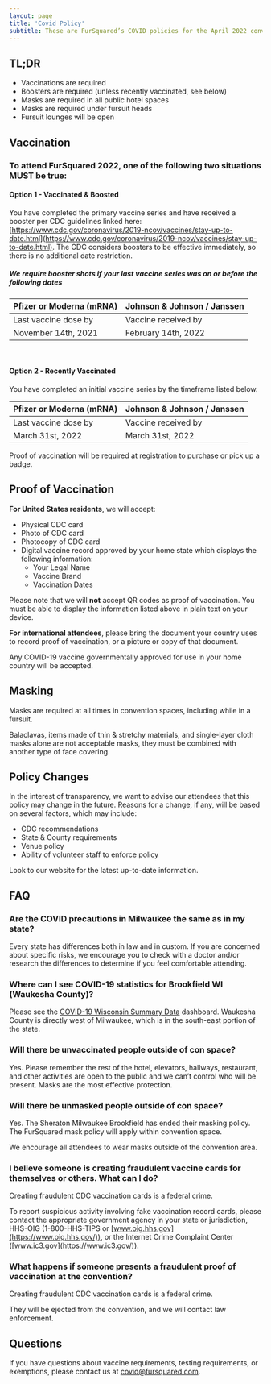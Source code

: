```yaml
---
layout: page
title: 'Covid Policy'
subtitle: These are FurSquared’s COVID policies for the April 2022 convention.
---
```


## **TL;DR**

* Vaccinations are required
* Boosters are required (unless recently vaccinated, see below)
* Masks are required in all public hotel spaces
* Masks are required under fursuit heads
* Fursuit lounges will be open

## **Vaccination**

### **To attend FurSquared 2022, one of the following two situations MUST be true:**

#### **Option 1 - Vaccinated & Boosted**

You have completed the primary vaccine series and have received a booster per CDC guidelines linked here: [https://www.cdc.gov/coronavirus/2019-ncov/vaccines/stay-up-to-date.html](https://www.cdc.gov/coronavirus/2019-ncov/vaccines/stay-up-to-date.html). The CDC considers boosters to be effective immediately, so there is no additional date restriction.

##### We require booster shots if your last vaccine series was on or before the following dates

| Pfizer or Moderna (mRNA) | Johnson & Johnson / Janssen |
| --- | --- |
| Last vaccine dose by | Vaccine received by |
| November 14th, 2021 | February 14th, 2022 |

&nbsp;

#### **Option 2 - Recently Vaccinated**

You have completed an initial vaccine series by the timeframe listed below.

| Pfizer or Moderna (mRNA) | Johnson & Johnson / Janssen |
| --- | --- |
| Last vaccine dose by | Vaccine received by |
| March 31st, 2022 | March 31st, 2022 |

Proof of vaccination will be required at registration to purchase or pick up a badge.

## **Proof of Vaccination**

**For United States residents**, we will accept:

* Physical CDC card
* Photo of CDC card
* Photocopy of CDC card
* Digital vaccine record approved by your home state which displays the following information:
  * Your Legal Name
  * Vaccine Brand
  * Vaccination Dates

Please note that we will **not** accept QR codes as proof of vaccination. You must be able to display the information listed above in plain text on your device.

**For international attendees**, please bring the document your country uses to record proof of vaccination, or a picture or copy of that document.

Any COVID-19 vaccine governmentally approved for use in your home country will be accepted.

## **Masking**

Masks are required at all times in convention spaces, including while in a fursuit.

Balaclavas, items made of thin & stretchy materials, and single-layer cloth masks alone are not acceptable masks, they must be combined with another type of face covering.

## **Policy Changes**

In the interest of transparency, we want to advise our attendees that this policy may change in the future. Reasons for a change, if any, will be based on several factors, which may include:

* CDC recommendations
* State & County requirements
* Venue policy
* Ability of volunteer staff to enforce policy

Look to our website for the latest up-to-date information.

## **FAQ**

### **Are the COVID precautions in Milwaukee the same as in my state?**

Every state has differences both in law and in custom. If you are concerned about specific risks, we encourage you to check with a doctor and/or research the differences to determine if you feel comfortable attending.

### **Where can I see COVID-19 statistics for Brookfield WI (Waukesha County)?**

Please see the [COVID-19 Wisconsin Summary Data](https://www.dhs.wisconsin.gov/covid-19/data.htm) dashboard. Waukesha County is directly west of Milwaukee, which is in the south-east portion of the state.

### **Will there be unvaccinated people outside of con space?**

Yes. Please remember the rest of the hotel, elevators, hallways, restaurant, and other activities are open to the public and we can’t control who will be present. Masks are the most effective protection.

### **Will there be unmasked people outside of con space?**

Yes. The Sheraton Milwaukee Brookfield has ended their masking policy. The FurSquared mask policy will apply within convention space.

We encourage all attendees to wear masks outside of the convention area.

### **I believe someone is creating fraudulent vaccine cards for themselves or others. What can I do?**

Creating fraudulent CDC vaccination cards is a federal crime.

To report suspicious activity involving fake vaccination record cards, please contact the appropriate government agency in your state or jurisdiction, HHS-OIG (1-800-HHS-TIPS or [www.oig.hhs.gov](https://www.oig.hhs.gov/)), or the Internet Crime Complaint Center ([www.ic3.gov](https://www.ic3.gov/)).

### **What happens if someone presents a fraudulent proof of vaccination at the convention?**

Creating fraudulent CDC vaccination cards is a federal crime.

They will be ejected from the convention, and we will contact law enforcement.

## **Questions**

If you have questions about vaccine requirements, testing requirements, or exemptions, please contact us at [covid@fursquared.com](mailto:covid@fursquared.com).
